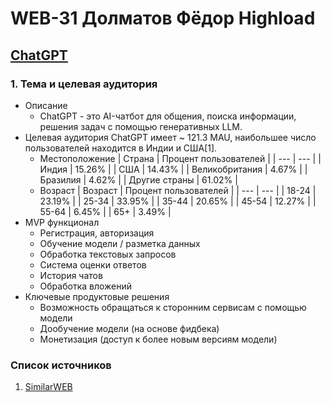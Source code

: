 # WEB-31 Долматов Фёдор Highload
## [ChatGPT](https://chatgpt.com)

### 1. Тема и целевая аудитория
- Описание
  - ChatGPT - это AI-чатбот для общения, поиска информации, решения задач с помощью генеративных LLM.
- Целевая аудитория
  ChatGPT имеет ~ 121.3 MAU, наибольшее число пользователей находится в Индии и США[1].
  - Местоположение
    | Страна  | Процент пользователей |
    | --- | --- |
    | Индия | 15.26% |
    | США | 14.43% |
    | Великобритания | 4.67% |
    | Бразилия | 4.62% |
    | Другие страны  | 61.02% |
  - Возраст
    | Возраст  | Процент пользователей |
    | --- | --- |
    | 18-24 | 23.19% |
    | 25-34 | 33.95% |
    | 35-44 | 20.65% |
    | 45-54 | 12.27% |
    | 55-64 | 6.45% |
    | 65+  | 3.49% |
- MVP функционал
  - Регистрация, авторизация
  - Обучение модели / разметка данных
  - Обработка текстовых запросов
  - Система оценки ответов
  - История чатов
  - Обработка вложений
- Ключевые продуктовые решения
  - Возможность обращаться к сторонним сервисам с помощью модели
  - Дообучение модели (на основе фидбека)
  - Монетизация (доступ к более новым версиям модели)
### Список источников
1. [SimilarWEB](https://pro.similarweb.com/#/digitalsuite/websiteanalysis/overview/website-performance/*/999/1m?webSource=Total&key=chat.openai.com)
